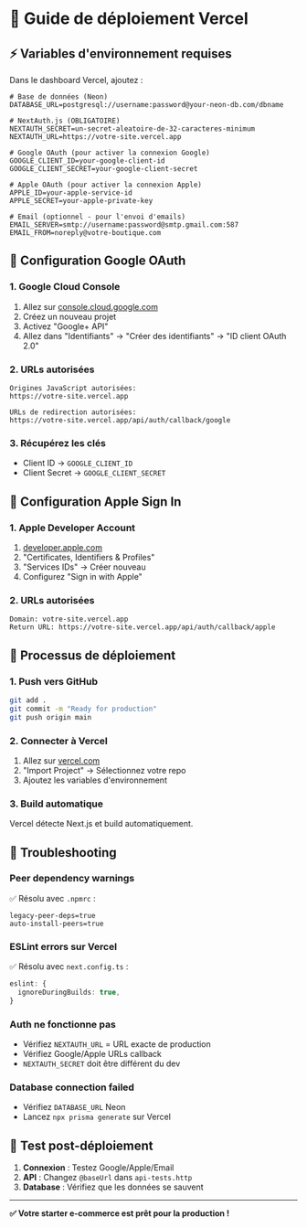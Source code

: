 # 🚀 Guide de déploiement Vercel

## ⚡ Variables d'environnement requises

Dans le dashboard Vercel, ajoutez :

```env
# Base de données (Neon)
DATABASE_URL=postgresql://username:password@your-neon-db.com/dbname

# NextAuth.js (OBLIGATOIRE)
NEXTAUTH_SECRET=un-secret-aleatoire-de-32-caracteres-minimum
NEXTAUTH_URL=https://votre-site.vercel.app

# Google OAuth (pour activer la connexion Google)
GOOGLE_CLIENT_ID=your-google-client-id
GOOGLE_CLIENT_SECRET=your-google-client-secret

# Apple OAuth (pour activer la connexion Apple) 
APPLE_ID=your-apple-service-id
APPLE_SECRET=your-apple-private-key

# Email (optionnel - pour l'envoi d'emails)
EMAIL_SERVER=smtp://username:password@smtp.gmail.com:587
EMAIL_FROM=noreply@votre-boutique.com
```

## 🔧 Configuration Google OAuth

### 1. Google Cloud Console
1. Allez sur [console.cloud.google.com](https://console.cloud.google.com)
2. Créez un nouveau projet
3. Activez "Google+ API" 
4. Allez dans "Identifiants" → "Créer des identifiants" → "ID client OAuth 2.0"

### 2. URLs autorisées
```
Origines JavaScript autorisées:
https://votre-site.vercel.app

URLs de redirection autorisées:
https://votre-site.vercel.app/api/auth/callback/google
```

### 3. Récupérez les clés
- Client ID → `GOOGLE_CLIENT_ID`
- Client Secret → `GOOGLE_CLIENT_SECRET`

## 🍎 Configuration Apple Sign In

### 1. Apple Developer Account
1. [developer.apple.com](https://developer.apple.com)
2. "Certificates, Identifiers & Profiles"
3. "Services IDs" → Créer nouveau
4. Configurez "Sign in with Apple"

### 2. URLs autorisées
```
Domain: votre-site.vercel.app
Return URL: https://votre-site.vercel.app/api/auth/callback/apple
```

## 🔄 Processus de déploiement

### 1. Push vers GitHub
```bash
git add .
git commit -m "Ready for production"
git push origin main
```

### 2. Connecter à Vercel
1. Allez sur [vercel.com](https://vercel.com)
2. "Import Project" → Sélectionnez votre repo
3. Ajoutez les variables d'environnement

### 3. Build automatique
Vercel détecte Next.js et build automatiquement.

## 🐛 Troubleshooting

### **Peer dependency warnings**
✅ Résolu avec `.npmrc` :
```
legacy-peer-deps=true
auto-install-peers=true
```

### **ESLint errors sur Vercel**
✅ Résolu avec `next.config.ts` :
```typescript
eslint: {
  ignoreDuringBuilds: true,
}
```

### **Auth ne fonctionne pas**
- Vérifiez `NEXTAUTH_URL` = URL exacte de production
- Vérifiez Google/Apple URLs callback
- `NEXTAUTH_SECRET` doit être différent du dev

### **Database connection failed**
- Vérifiez `DATABASE_URL` Neon
- Lancez `npx prisma generate` sur Vercel

## 🎯 Test post-déploiement

1. **Connexion** : Testez Google/Apple/Email
2. **API** : Changez `@baseUrl` dans `api-tests.http`
3. **Database** : Vérifiez que les données se sauvent

---

**✅ Votre starter e-commerce est prêt pour la production !**
